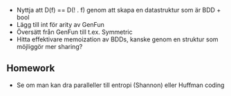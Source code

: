  - Nyttja att D(f) == D(! . f) genom att skapa en datastruktur som är BDD + bool
 - Lägg till int för arity av GenFun
 - Översätt från GenFun till t.ex. Symmetric
 - Hitta effektivare memoization av BDDs, kanske genom en struktur som möjliggör mer sharing?
## Homework

- Se om man kan dra paralleller till entropi (Shannon) eller Huffman coding